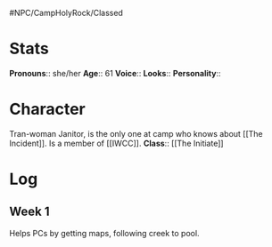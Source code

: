 #NPC/CampHolyRock/Classed 
# Stats
**Pronouns**:: she/her
**Age**:: 61
**Voice**::
**Looks**::
**Personality**::
# Character
Tran-woman Janitor, is the only one at camp who knows about [[The Incident]]. Is a member of [[IWCC]].
**Class**:: [[The Initiate]]

# Log
## Week 1
Helps PCs by getting maps, following creek to pool.